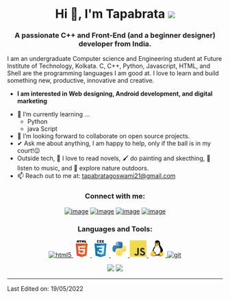 <h1 align="center">Hi 👋, I'm Tapabrata <img height="40" src="https://emoji.gg/assets/emoji/7333-parrotdance.gif"></h1>
<h3 align="center">A passionate C++ and Front-End (and a beginner designer) developer from India.</h3>

I am an undergraduate Computer science and Engineering student at Future Institute of Technology, Kolkata. C, C++, Python, Javascript, HTML, and Shell are the programming languages I am good at. I love to learn and build something new, productive, innovative and creative.
* **I am interested in Web designing, Android development, and digital marketing**
- 🌱 I’m currently learning ...
  - Python
  - java Script
- 👯 I’m looking forward to collaborate on open source projects.
- ✔ Ask me about anything, I am happy to help, only if the ball is in my court!😉<br>
- Outside tech, 📖 I love to read novels, 🖌️ do painting and skecthing, 🎵 listen to music, and 🌴 explore nature outdoors.
- 📫 Reach out to me at: <a href="tapabratagoswami21@gmail.com">tapabratagoswami21@gmail.com</a>

<h3 align="center">Connect with me:</h3>
<div align="center">

  [![image](https://img.shields.io/badge/LinkedIn-0077B5?style=for-the-badge&logo=linkedin&logoColor=white)](https://www.linkedin.com/in/tapabrata-goswami-b593b6182/) [![image](https://img.shields.io/badge/Instagram-E4405F?style=for-the-badge&logo=instagram&logoColor=white)](https://www.instagram.com/tapabrata_goswami_/) [![image](https://img.shields.io/badge/Twitter-1DA1F2?style=for-the-badge&logo=twitter&logoColor=white)](https://twitter.com/@TapabrataGoswa2/) [![image](https://img.shields.io/badge/Gmail-D14836?style=for-the-badge&logo=gmail&logoColor=white)](mailto:tapabratagoswami21@gmail.com)

  
</div>

<h3 align="center">Languages and Tools:</h3>

<p align="center"> 
  <a href="https://www.w3.org/html/" target="_blank"> 
    <img src="https://raw.githubusercontent.com/isocpp/logos/master/cpp_logo.png" alt="html5" width="35" height="35"/> 
  </a>
  <a href="https://www.w3.org/html/" target="_blank"> 
    <img src="https://raw.githubusercontent.com/devicons/devicon/master/icons/html5/html5-original-wordmark.svg" alt="html5" width="40" height="40"/> 
  </a>
  <a href="https://www.w3schools.com/css/" target="_blank"> 
    <img src="https://raw.githubusercontent.com/devicons/devicon/master/icons/css3/css3-original-wordmark.svg" alt="css3" width="40" height="40"/> 
  </a> 
  <a href="https://www.python.org" target="_blank"> 
    <img src="https://raw.githubusercontent.com/devicons/devicon/master/icons/python/python-original.svg" alt="python" width="40" height="40"/> 
  </a>  
  <a href="https://developer.mozilla.org/en-US/docs/Web/JavaScript" target="_blank"> 
    <img src="https://raw.githubusercontent.com/devicons/devicon/master/icons/javascript/javascript-original.svg" alt="javascript" width="40" height="40"/> 
  </a> 
  <a href="https://www.linux.org/" target="_blank"> 
    <img src="https://raw.githubusercontent.com/devicons/devicon/master/icons/linux/linux-original.svg" alt="linux" width="40" height="40"/> 
  </a> 
  <a href="https://git-scm.com/" target="_blank"> 
    <img src="https://www.vectorlogo.zone/logos/git-scm/git-scm-icon.svg" alt="git" width="40" height="40"/> 
  </a>
</p>

<p align= "center">
  <img height= "150" src="https://github-readme-stats.vercel.app/api?username=Tapabrata-Goswami&theme=react&show_icons=true&include_all_commits=true" />
  <img height= "150" src="https://github-readme-stats.vercel.app/api/top-langs/?username=Tapabrata-Goswami&theme=react&layout=compact" />
</p>

------


Last Edited on: 19/05/2022
